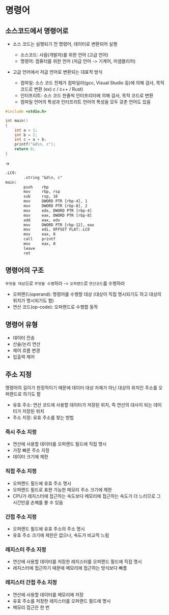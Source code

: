 # 명령어

## 소스코드에서 명령어로
- 소스 코드는 실행되기 전 명령어, 데이터로 변환되어 실행
  - 소스코드: 사람(개발자)를 위한 언어 (고급 언어)
  - 명령어: 컴퓨터를 위한 언어 (저급 언어 -> 기계어, 어셈블리어)

- 고급 언어에서 저급 언어로 변환되는 대표적 방식
  - 컴파일: 소스 코드 전체가 컴파일러(gcc, Visual Studio 등)에 의해 검사, 목적 코드로 변환 (ex) c / c++ / Rust)
  - 인터프리트: 소스 코드 한줄씩 인터프리터에 의해 검사, 목적 코드로 변환
  - 컴파일 언어의 특성과 인터프리트 언어의 특성을 모두 갖춘 언어도 있음

```c
#include <stdio.h>

int main()
{
    int a = 1;
    int b = 2;
    int c = a + b;
    printf("&d\n, c");
    return 0;
}
```
->
```gcc
.LC0:
        .string "&d\n, c"
main:
        push    rbp
        mov     rbp, rsp
        sub     rsp, 16
        mov     DWORD PTR [rbp-4], 1
        mov     DWORD PTR [rbp-8], 2
        mov     edx, DWORD PTR [rbp-4]
        mov     eax, DWORD PTR [rbp-8]
        add     eax, edx
        mov     DWORD PTR [rbp-12], eax
        mov     edi, OFFSET FLAT:.LC0
        mov     eax, 0
        call    printf
        mov     eax, 0
        leave
        ret
```

## 명령어의 구조

`무엇을 대상`으로 `무엇을 수행`하라 -> `오퍼랜드`로 `연산코드`를 수행하라
- 오퍼랜드(operand): 명령어를 수행할 대상 (대상이 직접 명시되기도 하고 대상의 위치가 명시되기도 함)
- 연산 코드(op-code): 오퍼랜드로 수행할 동작

## 명령어 유형

- 데이터 전송
- 산술/논리 연산
- 제어 흐름 변경
- 입출력 제어

## 주소 지정

명령어의 길이가 한정적이기 때문에 데이터 대상 자체가 아닌 대상의 위치인 주소를 오퍼랜드로 하기도 함

- 유효 주소: 연산 코드에 사용할 데이터가 저장된 위치, 즉 연산의 대사이 되는 데이터가 저장된 위치
- 주소 지정: 유효 주소를 찾는 방법

### 즉시 주소 지정

- 연산에 사용할 데이터를 오퍼랜드 필드에 직접 명시
- 가장 빠른 주소 지정
- 데이터 크기에 제한

### 직접 주소 지정

- 오퍼랜드 필드에 유효 주소 명시
- 오퍼랜드 필드로 표현 가능한 메모리 주소 크기에 제한
- CPU가 레지스터에 접근하는 속도보다 메모리에 접근하는 속도가 더 느리므로 그 시간만큼 손해를 볼 수 있음

### 간접 주소 지정

- 오퍼랜드 필드에 유효 주소의 주소 명시
- 유효 주소 크기에 제한은 없으나, 속도가 비교적 느림

### 레지스터 주소 지정

- 연산에 사용할 데이터를 저장한 레지스터를 오퍼랜드 필드에 직접 명시
- 레지스터에 접근하기 때문에 메모리에 접근하는 방식보다 빠름

### 레지스터 간접 주소 지정

- 연산에 사용할 데이터를 메모리에 저장
- 유효 주소를 저장한 레지스터를 오퍼랜드 필드에 명시
- 메모리 접근은 한 번
